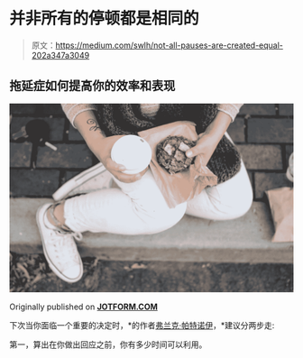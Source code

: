 # 并非所有的停顿都是相同的

> 原文：<https://medium.com/swlh/not-all-pauses-are-created-equal-202a347a3049>

## 拖延症如何提高你的效率和表现

![](img/009e13afa98f681ce29cf2665193a636.png)

Originally published on [**JOTFORM.COM**](https://www.jotform.com/blog/better-procrastination/)

下次当你面临一个重要的决定时，*的作者[弗兰克·帕特诺伊](http://frankpartnoy.com)，*建议分两步走:

第一，算出在你做出回应之前，你有多少时间可以利用。
